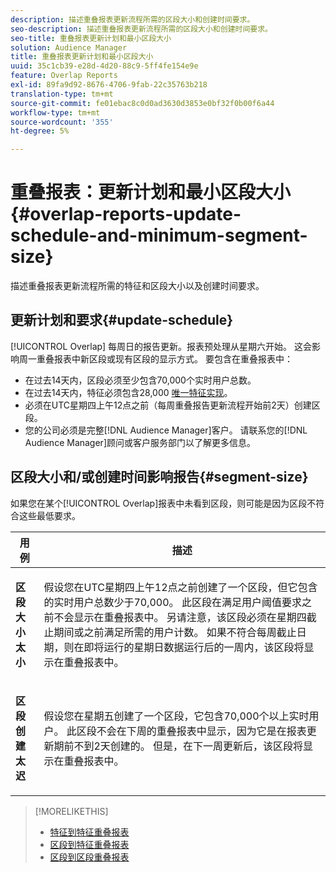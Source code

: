 ```yaml
---
description: 描述重叠报表更新流程所需的区段大小和创建时间要求。
seo-description: 描述重叠报表更新流程所需的区段大小和创建时间要求。
seo-title: 重叠报表更新计划和最小区段大小
solution: Audience Manager
title: 重叠报表更新计划和最小区段大小
uuid: 35c1cb39-e28d-4d20-88c9-5ff4fe154e9e
feature: Overlap Reports
exl-id: 89fa9d92-8676-4706-9fab-22c35763b218
translation-type: tm+mt
source-git-commit: fe01ebac8c0d0ad3630d3853e0bf32f0b00f6a44
workflow-type: tm+mt
source-wordcount: '355'
ht-degree: 5%

---
```


# 重叠报表：更新计划和最小区段大小{#overlap-reports-update-schedule-and-minimum-segment-size}

描述重叠报表更新流程所需的特征和区段大小以及创建时间要求。

## 更新计划和要求{#update-schedule}

[!UICONTROL Overlap] 每周日的报告更新。报表预处理从星期六开始。 这会影响周一重叠报表中新区段或现有区段的显示方式。 要包含在重叠报表中：

* 在过去14天内，区段必须至少包含70,000个实时用户总数。
* 在过去14天内，特征必须包含28,000 [唯一特征实现](/help/using/features/traits/trait-and-segment-qualification-reference.md)。
* 必须在UTC星期四上午12点之前（每周重叠报告更新流程开始前2天）创建区段。
* 您的公司必须是完整[!DNL Audience Manager]客户。 请联系您的[!DNL Audience Manager]顾问或客户服务部门以了解更多信息。

## 区段大小和/或创建时间影响报告{#segment-size}

如果您在某个[!UICONTROL Overlap]报表中未看到区段，则可能是因为区段不符合这些最低要求。

<table id="table_BE2937C1FA314BBDBD1D026321D6E6B1"> 
 <thead> 
  <tr> 
   <th colname="col1" class="entry"> 用例 </th> 
   <th colname="col2" class="entry"> 描述 </th> 
  </tr> 
 </thead>
 <tbody> 
  <tr> 
   <td colname="col1"> <p> <b>区段大小太小</b> </p> </td> 
   <td colname="col2"> <p>假设您在UTC星期四上午12点之前创建了一个区段，但它包含的实时用户总数少于70,000。 此区段在满足用户阈值要求之前不会显示在<span class="wintitle">重叠报表</span>中。 另请注意，该区段必须在星期四截止期间或之前满足所需的用户计数。 如果不符合每周截止日期，则在即将运行的星期日数据运行后的一周内，该区段将显示在<span class="wintitle">重叠报表</span>中。 </p> </td> 
  </tr> 
  <tr> 
   <td colname="col1"> <p> <b>区段创建太迟</b> </p> </td> 
   <td colname="col2"> <p>假设您在星期五创建了一个区段，它包含70,000个以上实时用户。 此区段不会在下周的<span class="wintitle">重叠报表</span>中显示，因为它是在报表更新期前不到2天创建的。 但是，在下一周更新后，该区段将显示在<span class="wintitle">重叠报表</span>中。 </p> </td> 
  </tr> 
 </tbody> 
</table>

>[!MORELIKETHIS]
>
>* [特征到特征重叠报表](../../reporting/dynamic-reports/trait-trait-overlap-report.md#trait-to-trait-overlap-report)
>* [区段到特征重叠报表](../../reporting/dynamic-reports/segment-trait-overlap-report.md)
>* [区段到区段重叠报表](../../reporting/dynamic-reports/segment-segment-overlap-report.md)


